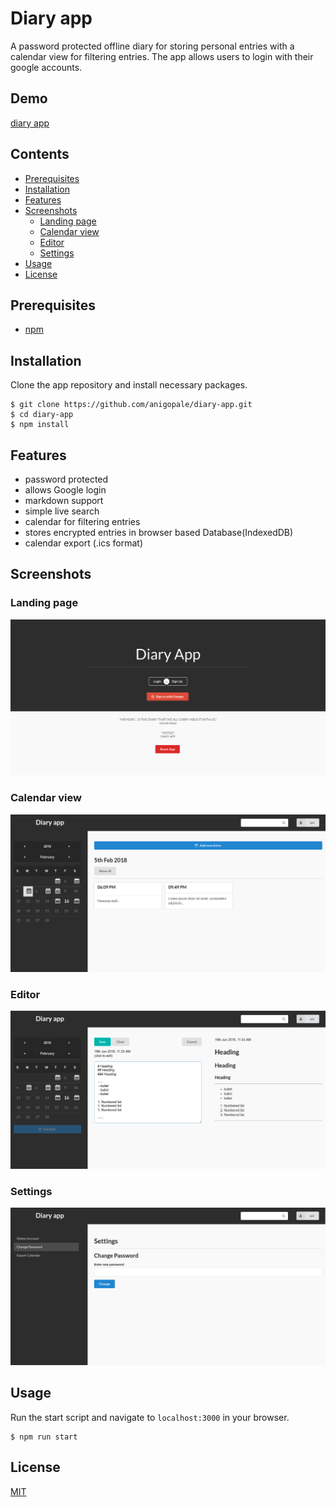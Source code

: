 # Diary app

A password protected offline diary for storing personal entries with a calendar view for filtering entries. The app allows users to login with their google accounts.

## Demo
[diary app](https://ani-diary.herokuapp.com)

## Contents
- [Prerequisites](#prerequisites)
- [Installation](#installation)
- [Features](#features)
- [Screenshots](#screenshots)
    - [Landing page](#landing-page)
    - [Calendar view](#calendar-view)
    - [Editor](#editor)
    - [Settings](#settings)
- [Usage](#usage)
- [License](#license)

## Prerequisites
* [npm](https://www.npmjs.com/get-npm)

## Installation
Clone the app repository and install necessary packages.

```
$ git clone https://github.com/anigopale/diary-app.git
$ cd diary-app
$ npm install
```

## Features
* password protected
* allows Google login
* markdown support
* simple live search
* calendar for filtering entries
* stores encrypted entries in browser based Database(IndexedDB)
* calendar export (.ics format)

## Screenshots

### Landing page
![landing page](assets/img/landing_page.png)

### Calendar view
![calendar view](assets/img/calendar_view.png)

### Editor
![editor](assets/img/editor.png)

### Settings
![app settings](assets/img/app_settings.png)

## Usage
Run the start script and navigate to ``localhost:3000`` in your browser.
```
$ npm run start
```

## License
[MIT](LICENSE)
